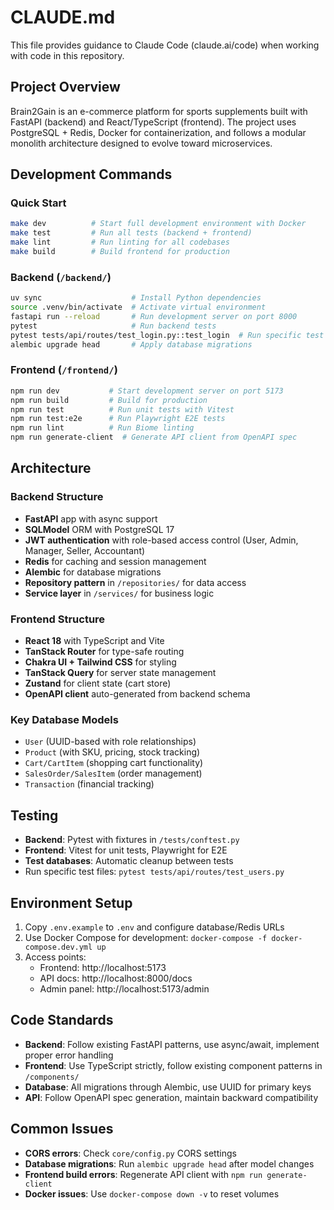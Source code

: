 # CLAUDE.md

This file provides guidance to Claude Code (claude.ai/code) when working with code in this repository.

## Project Overview

Brain2Gain is an e-commerce platform for sports supplements built with FastAPI (backend) and React/TypeScript (frontend). The project uses PostgreSQL + Redis, Docker for containerization, and follows a modular monolith architecture designed to evolve toward microservices.

## Development Commands

### Quick Start
```bash
make dev          # Start full development environment with Docker
make test         # Run all tests (backend + frontend)
make lint         # Run linting for all codebases
make build        # Build frontend for production
```

### Backend (`/backend/`)
```bash
uv sync                    # Install Python dependencies
source .venv/bin/activate  # Activate virtual environment
fastapi run --reload       # Run development server on port 8000
pytest                     # Run backend tests
pytest tests/api/routes/test_login.py::test_login  # Run specific test
alembic upgrade head       # Apply database migrations
```

### Frontend (`/frontend/`)
```bash
npm run dev           # Start development server on port 5173
npm run build         # Build for production
npm run test          # Run unit tests with Vitest
npm run test:e2e      # Run Playwright E2E tests
npm run lint          # Run Biome linting
npm run generate-client  # Generate API client from OpenAPI spec
```

## Architecture

### Backend Structure
- **FastAPI** app with async support
- **SQLModel** ORM with PostgreSQL 17
- **JWT authentication** with role-based access control (User, Admin, Manager, Seller, Accountant)
- **Redis** for caching and session management
- **Alembic** for database migrations
- **Repository pattern** in `/repositories/` for data access
- **Service layer** in `/services/` for business logic

### Frontend Structure
- **React 18** with TypeScript and Vite
- **TanStack Router** for type-safe routing
- **Chakra UI + Tailwind CSS** for styling
- **TanStack Query** for server state management
- **Zustand** for client state (cart store)
- **OpenAPI client** auto-generated from backend schema

### Key Database Models
- `User` (UUID-based with role relationships)
- `Product` (with SKU, pricing, stock tracking)
- `Cart/CartItem` (shopping cart functionality)
- `SalesOrder/SalesItem` (order management)
- `Transaction` (financial tracking)

## Testing

- **Backend**: Pytest with fixtures in `/tests/conftest.py`
- **Frontend**: Vitest for unit tests, Playwright for E2E
- **Test databases**: Automatic cleanup between tests
- Run specific test files: `pytest tests/api/routes/test_users.py`

## Environment Setup

1. Copy `.env.example` to `.env` and configure database/Redis URLs
2. Use Docker Compose for development: `docker-compose -f docker-compose.dev.yml up`
3. Access points:
   - Frontend: http://localhost:5173
   - API docs: http://localhost:8000/docs
   - Admin panel: http://localhost:5173/admin

## Code Standards

- **Backend**: Follow existing FastAPI patterns, use async/await, implement proper error handling
- **Frontend**: Use TypeScript strictly, follow existing component patterns in `/components/`
- **Database**: All migrations through Alembic, use UUID for primary keys
- **API**: Follow OpenAPI spec generation, maintain backward compatibility

## Common Issues

- **CORS errors**: Check `core/config.py` CORS settings
- **Database migrations**: Run `alembic upgrade head` after model changes
- **Frontend build errors**: Regenerate API client with `npm run generate-client`
- **Docker issues**: Use `docker-compose down -v` to reset volumes